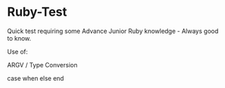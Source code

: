 # Ruby-Test

Quick test requiring some Advance Junior Ruby knowledge - Always good to know.

Use of:

ARGV / Type Conversion


case
  when
  else
end
